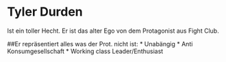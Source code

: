 # Tyler Durden

Ist ein toller Hecht. Er ist das alter Ego von dem Protagonist aus Fight Club.

##Er repräsentiert alles was der Prot. nicht ist:
	* Unabängig
	* Anti Konsumgesellschaft
	* Working class Leader/Enthusiast